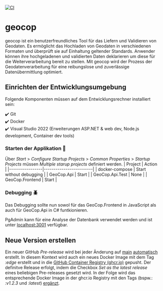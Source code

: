 [![CI](https://github.com/GeoWerkstatt/geocop/actions/workflows/ci.yml/badge.svg?branch=main)](https://github.com/GeoWerkstatt/geocop/actions/workflows/ci.yml)

# geocop

geocop ist ein benutzerfreundliches Tool für das Liefern und Validieren von Geodaten. Es ermöglicht das Hochladen von Geodaten in verschiedenen Formaten und überprüft sie auf Einhaltung geltender Standards. Anwender können ihre hochgeladenen und validierten Daten deklarieren um diese für die Weiterverarbeitung bereit zu stellen. Mit geocop wird der Prozess der Geodatenverarbeitung für eine reibungslose und zuverlässige Datenübermittlung optimiert.

## Einrichten der Entwicklungsumgebung

Folgende Komponenten müssen auf dem Entwicklungsrechner installiert sein:

✔️ Git  
✔️ Docker  
✔️ Visual Studio 2022 (Erweiterungen ASP.NET & web dev, Node.js development, Container dev tools)  

### Starten der Applikation 🚀

Über *Start* > *Configure Startup Projects* > *Common Properties* > *Startup Projects* müssen *Multiple starup projects* definiert werden.
| Project         | Action                  |
|-----------------|-------------------------|
| docker-compose  | Start without debugging |
| GeoCop.Api      | Start                   |
| GeoCop.Api.Test | None                    |
| GeoCop.Frontend | Start                   |

### Debugging 🪲
Das Debugging  sollte nun sowol für das GeoCop.Frontend in JavaScript als auch für GeoCop.Api in C# funtkionieren.

PgAdmin kann für eine Analyse der Datenbank verwendet werden und ist unter [localhost:3001](http://localhost:3001/) verfügbar.

## Neue Version erstellen

Ein neuer GitHub _Pre-release_ wird bei jeder Änderung auf [main](https://github.com/GeoWerkstatt/geocop) [automatisch](./.github/workflows/pre-release.yml) erstellt. In diesem Kontext wird auch ein neues Docker Image mit dem Tag _:edge_ erstellt und in die [GitHub Container Registry (ghcr.io)](https://github.com/geowerkstatt/geocop/pkgs/container/geocop) gepusht. Der definitve Release erfolgt, indem die Checkbox _Set as the latest release_ eines beliebigen Pre-releases gesetzt wird. In der Folge wird das entsprechende Docker Image in der ghcr.io Registry mit den Tags (bspw.: _:v1.2.3_ und _:latest_) [ergänzt](./.github/workflows/release.yml).
